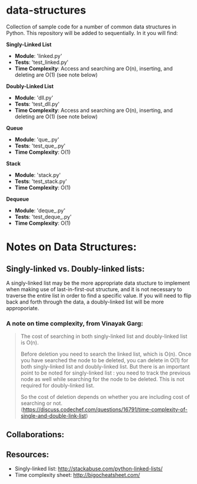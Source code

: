 # data-structures
Collection of sample code for a number of common data structures in Python.
This repository will be added to sequentially. In it you will find:

**Singly-Linked List**
- **Module**: 'linked.py'
- **Tests**: 'test_linked.py'
- **Time Complexity**: Access and searching are O(n), inserting, and deleting are O(1) (see note below)

**Doubly-Linked List**
- **Module**: 'dll.py'
- **Tests**: 'test_dll.py'
- **Time Complexity**: Access and searching are O(n), inserting, and deleting are O(1) (see note below)

**Queue**
- **Module**: 'que_.py'
- **Tests**: 'test_que\_.py'
- **Time Complexity**: O(1)

**Stack**
- **Module**: 'stack.py'
- **Tests**: 'test_stack.py'
- **Time Complexity**: O(1) 

**Dequeue**
- **Module**: 'deque_.py'
- **Tests**: 'test_deque_.py'
- **Time Complexity**: O(1)

# Notes on Data Structures:

## Singly-linked vs. Doubly-linked lists:
A singly-linked list may be the more appropriate data stucture to implement when making use of last-in-first-out structure, and it is not necessary to traverse the entire list in order to find a specific value. If you will need to flip back and forth through the data, a doubly-linked list will be more approporiate. 

### A note on time complexity, from Vinayak Garg:

>The cost of searching in both singly-linked list and doubly-linked list is O(n).
>
>Before deletion you need to search the linked list, which is O(n). Once you have searched the node to be deleted, you can delete in O(1) for both singly-linked list and doubly-linked list. But there is an important point to be noted for singly-linked list : you need to track the previous node as well while searching for the node to be deleted. This is not required for doubly-linked list.
>
>So the cost of deletion depends on whether you are including cost of searching or not.
>(https://discuss.codechef.com/questions/16791/time-complexity-of-single-and-double-link-list)

## Collaborations:



## Resources: 

- Singly-linked list: http://stackabuse.com/python-linked-lists/
- Time complexity sheet: http://bigocheatsheet.com/

